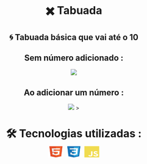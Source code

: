 <div align="center">
  <h1> ✖️ Tabuada </h1>
  <h2> 🌀 Tabuada básica que vai até o 10 </h2>
  
  <h2> Sem número adicionado : </h2>
  <img src="https://user-images.githubusercontent.com/71889483/138349243-8f427608-214a-455c-bdd2-46c0b0e1a6e7.png">

  <h2> Ao adicionar um número : </h2>
  <img src="https://user-images.githubusercontent.com/71889483/138349406-a3b6f3d2-96c9-40c4-8d64-c63cb77998a7.png">
>
  
  <h1> 🛠 Tecnologias utilizadas : <br>
  <img align="center" alt="Hashimoto-HTML" height="30" width="40" src="https://raw.githubusercontent.com/devicons/devicon/master/icons/html5/html5-original.svg">
  <img align="center" alt="Hashimoto-CSS" height="30" width="40" src="https://raw.githubusercontent.com/devicons/devicon/master/icons/css3/css3-original.svg">
  <img align="center" alt="Hashimoto-JS" height="30" width="40" src="https://raw.githubusercontent.com/devicons/devicon/master/icons/javascript/javascript-plain.svg">
</div>
